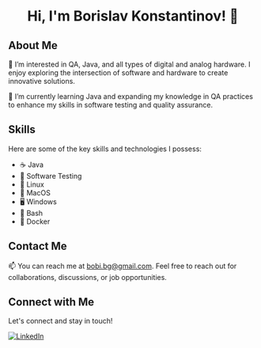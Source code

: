 # <Center> Hi, I'm Borislav Konstantinov! 👋 </Center>

## About Me 

👀 I’m interested in QA, Java, and all types of digital and analog hardware. I enjoy exploring the intersection of software and hardware to create innovative solutions.

🌱 I’m currently learning Java and expanding my knowledge in QA practices to enhance my skills in software testing and quality assurance.

## Skills

Here are some of the key skills and technologies I possess:

- :coffee: Java
- :microscope: Software Testing
- :penguin: Linux
- :apple: MacOS
- :desktop_computer: Windows
- :shell: Bash
- :whale: Docker

<!---
## Projects

### Project 1: Test Automation Framework

- 📚 Description: Developed a robust test automation framework using Java and Selenium to streamline the testing process and improve efficiency.
- 🌐 Repository: [Link to the GitHub repository](https://github.com/your-username/project-1)
- ▶️ Demo: [Live demo of the project](https://your-project-demo.com)

### Project 2: Hardware Monitoring System

- 📚 Description: Built a hardware monitoring system using Raspberry Pi and sensors to collect real-time data and provide insights for performance optimization.
- 🌐 Repository: [Link to the GitHub repository](https://github.com/your-username/project-2)

--->

## Contact Me

:mailbox: You can reach me at bobi.bg@gmail.com. Feel free to reach out for collaborations, discussions, or job opportunities.

## Connect with Me

Let's connect and stay in touch!

[![LinkedIn](https://img.shields.io/badge/LinkedIn-BorislavKonstantinov-blue?style=flat-square&logo=linkedin)](https://www.linkedin.com/in/borislav-konstantinov-06a835249?lipi=urn%3Ali%3Apage%3Ad_flagship3_profile_view_base_contact_details%3BpF8JavvrTJiVEpL1toczbw%3D%3D)


<!---
BorislavZK/BorislavZK is a ✨ special ✨ repository because its `README.md` (this file) appears on your GitHub profile.
You can click the Preview link to take a look at your changes.
--->

